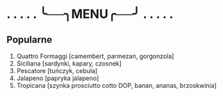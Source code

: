 # . . . . . ╰──╮MENU╭──╯ . . . . .

## Popularne
1. Quattro Formaggi [camembert, parmezan, gorgonzola]
2. Siciliana [sardynki, kapary, czosnek]
3. Pescatore [tuńczyk, cebula]
4. Jalapeno [papryka jalapeno]
5. Tropicana [szynka prosciutto cotto DOP, banan, ananas, brzoskwinia]
